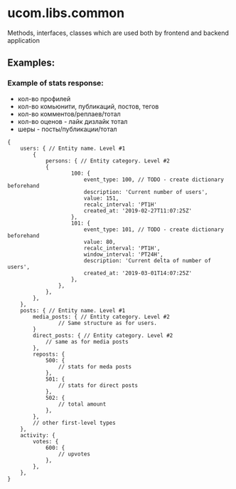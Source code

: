 # ucom.libs.common
Methods, interfaces, classes which are used both by frontend and backend application


## Examples:



### Example of stats response:

* кол-во профилей
* кол-во комьюнити, публикаций, постов, тегов
* кол-во комментов/реплаев/тотал
* кол-во оценов - лайк дизлайк тотал
* шеры - посты/публикации/тотал

```
{
    users: { // Entity name. Level #1
        {
            persons: { // Entity category. Level #2
            {
                    100: {
                        event_type: 100, // TODO - create dictionary beforehand
                        description: 'Current number of users',
                        value: 151,
                        recalc_interval: 'PT1H'
                        created_at: '2019-02-27T11:07:25Z'
                    },
                    101: {
                        event_type: 101, // TODO - create dictionary beforehand
                        value: 80,
                        recalc_interval: 'PT1H',
                        window_interval: 'PT24H',
                        description: 'Current delta of number of users',
                        created_at: '2019-03-01T14:07:25Z'
                    },
                },
            },
        },
    },
    posts: { // Entity name. Level #1
        media_posts: { // Entity category. Level #2
                // Same structure as for users.    
        }
        direct_posts: { // Entity category. Level #2
            // same as for media posts
        },
        reposts: {
            500: {
                // stats for meda posts
            },
            501: {
                // stats for direct posts
            },
            502: {
                // total amount
            },
        },
        // other first-level types
    },
    activity: {
        votes: {
            600: {
                // upvotes
            },
        }, 
    },
}
```